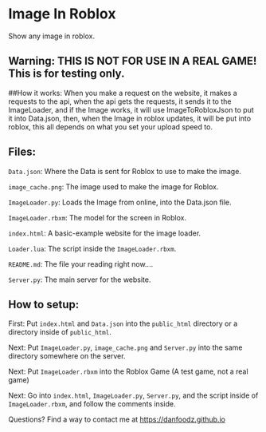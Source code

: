 # Image In Roblox
Show any image in roblox.

## Warning: THIS IS NOT FOR USE IN A REAL GAME! This is for testing only.

##How it works:
When you make a request on the website, it makes a requests to the api, when the api gets the requests, it sends it to the ImageLoader, and if the Image works, it will use ImageToRobloxJson to put it into Data.json, then, when the Image in roblox updates, it will be put into roblox, this all depends on what you set your upload speed to.

## Files:

`Data.json`: Where the Data is sent for Roblox to use to make the image.

`image_cache.png`: The image used to make the image for Roblox.

`ImageLoader.py`: Loads the Image from online, into the Data.json file.

`ImageLoader.rbxm`: The model for the screen in Roblox.

`index.html`: A basic-example website for the image loader.

`Loader.lua`: The script inside the `ImageLoader.rbxm`.

`README.md`: The file your reading right now....

`Server.py`: The main server for the website.

## How to setup:
First:
Put `index.html` and `Data.json` into the `public_html` directory or a directory inside of `public_html`.

Next:
Put `ImageLoader.py`, `image_cache.png` and `Server.py` into the same directory somewhere on the server.

Next:
Put `ImageLoader.rbxm` into the Roblox Game (A test game, not a real game)

Next:
Go into `index.html`, `ImageLoader.py`, `Server.py`, and the script inside of `ImageLoader.rbxm`, and follow the comments inside.

Questions? Find a way to contact me at https://danfoodz.github.io
